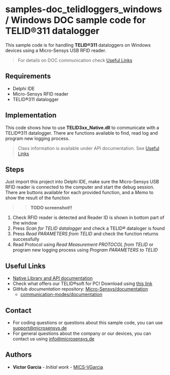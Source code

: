 # samples-doc_telidloggers_windows / Windows DOC sample code for TELID®311 datalogger
This sample code is for handling **TELID®311** dataloggers on Windows devices using a Micro-Sensys USB RFID reader.

> For details on DOC communication check [Useful Links](#Useful-Links) 

## Requirements
* Delphi IDE
* Micro-Sensys RFID reader
* TELID®311 datalogger

## Implementation
This code shows how to use **TELID3xx_Native.dll** to communicate with a TELID®311 datalogger. 
There are functions available to find, read log and program new logging process.

> Class information is available under API documentation. See [Useful Links](#Useful-Links)

## Steps
Just import this project into Delphi IDE, make sure the Micro-Sensys USB RFID reader is connected to the computer and start the debug session.
There are buttons available for each provided function, and a *Memo* to show the result of the function

>> **TODO screenshot!!**
<!--- ![Screenshot](screenshot/SampleApp_SpcControl_AndroidJava.png) --->

 1. Check RFID reader is detected and Reader ID is shown in bottom part of the window
 2. Press *Scan for TELID datalogger* and check a TELID® dataloger is found
 3. Press *Read PARAMETERS from TELID* and check the function returns successfully
 4. Read Protocol using *Read Measurement PROTOCOL from TELID* or program new logging process using *Program PARAMETERS to TELID*

## Useful Links

* [Native Library and API documentation](https://www.microsensys.de/downloads/DevSamples/Libraries/Windows/TELID300%20-%20native%20library/)
* Check what offers our TELID®soft for PC! Download using [this link](https://www.microsensys.de/downloads/CDContent%20TELIDsoft.zip)
* GitHub *documentation* repository: [Micro-Sensys/documentation](https://github.com/Micro-Sensys/documentation)
	* [communication-modes/documentation](https://github.com/Micro-Sensys/documentation/tree/master/communication-modes/doc)

## Contact

* For coding questions or questions about this sample code, you can use [support@microsensys.de](mailto:support@microsensys.de)
* For general questions about the company or our devices, you can contact us using [info@microsensys.de](mailto:info@microsensys.de)

## Authors

* **Victor Garcia** - *Initial work* - [MICS-VGarcia](https://github.com/MICS-VGarcia/)
